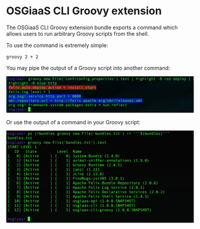 # OSGiaaS CLI Groovy extension

The OSGiaaS CLI Groovy extension bundle exports a command which allows users to run arbitrary Groovy
scripts from the shell.

To use the command is extremely simple:

```
groovy 2 + 2
```

You may pipe the output of a Groovy script into another command:

![Groovy highlight file](images/groovy-highlight-file.png)

Or use the output of a command in your Groovy script:

![Groovy Pipes](images/groovy-pipes.png)
